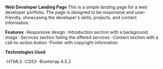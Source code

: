 **Web Developer Landing Page**
This is a simple landing page for a web developer portfolio. The page is designed to be responsive and user-friendly, showcasing the developer's skills, projects, and contact information.

**Features**
  -Responsive design
  -Introduction section with a background image
  -Services section listing the offered services
  -Contact section with a call-to-action button
  -Footer with copyright information
  
**Technologies Used**

  -HTML5
  -CSS3
  -Bootstrap 4.5.2
